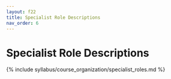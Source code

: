 ```yaml
---
layout: f22
title: Specialist Role Descriptions
nav_order: 6
---
```


# Specialist Role Descriptions

{% include syllabus/course_organization/specialist_roles.md %}